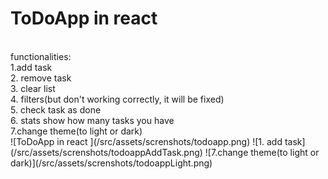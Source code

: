 <h1>ToDoApp in react</h1> <br />
functionalities: <br />
1.add task <br />
2. remove task <br />
3. clear list <br />
4. filters(but don't working correctly, it will be fixed) <br />
5. check task as done <br />
6. stats show how many tasks you have <br />
7.change theme(to light or dark) <br />
![ToDoApp in react ](/src/assets/screnshots/todoapp.png)
![1.	add task](/src/assets/screnshots/todoappAddTask.png) 
![7.change theme(to light or dark)](/src/assets/screnshots/todoappLight.png)
